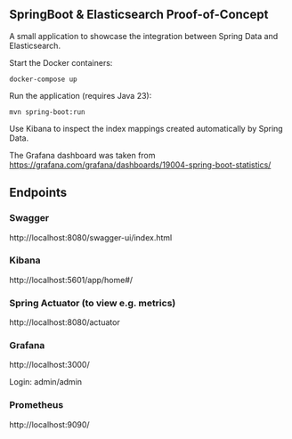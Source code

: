 ## SpringBoot & Elasticsearch Proof-of-Concept
A small application to showcase the integration between Spring Data and Elasticsearch.

Start the Docker containers:
```
docker-compose up
```
Run the application (requires Java 23):
```
mvn spring-boot:run
```
Use Kibana to inspect the index mappings created automatically by Spring Data.

The Grafana dashboard was taken from https://grafana.com/grafana/dashboards/19004-spring-boot-statistics/


## Endpoints
### Swagger
http://localhost:8080/swagger-ui/index.html

### Kibana
http://localhost:5601/app/home#/

### Spring Actuator (to view e.g. metrics)
http://localhost:8080/actuator

### Grafana
http://localhost:3000/

Login: admin/admin

### Prometheus
http://localhost:9090/